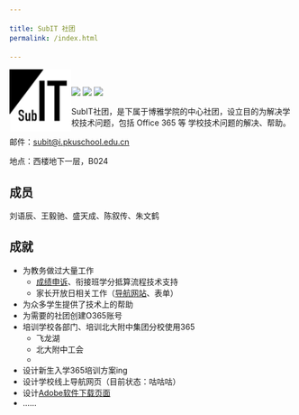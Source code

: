 ```yaml
---

title: SubIT 社团
permalink: /index.html

---
```


<img src="./subit.jpg" width="110" align="left" id='subit'><br>

![](https://img.shields.io/badge/%E6%88%90%E7%AB%8B%E4%BA%8E-2018.11-blue.svg)
![](https://img.shields.io/badge/Output_Status-%E5%92%95%E5%92%95%E5%92%95-red.svg)
![](https://img.shields.io/badge/%E6%80%BB%E4%BA%BA%E6%95%B0-5-yellow.svg)

SubIT社团，是下属于博雅学院的中心社团，设立目的为解决学校技术问题，包括 Office 365 等 学校技术问题的解决、帮助。

邮件：[subit@i.pkuschool.edu.cn](mailto:subit@i.pkuschool.edu.cn)

地点：西楼地下一层，B024

## 成员

刘语辰、王毅驰、盛天成、陈叙传、朱文鹤

## 成就

- 为教务做过大量工作
  - [成绩申诉](https://mp.weixin.qq.com/s/EeCa3_i17T6fEsC_F6HaxA)、衔接班学分抵算流程技术支持
  - 家长开放日相关工作（[导航网站](https://pkuschool.github.io/ptm)、表单）
- 为众多学生提供了技术上的帮助
- 为需要的社团创建O365账号
- 培训学校各部门、培训北大附中集团分校使用365
  - 飞龙湖
  - 北大附中工会
  - 
- 设计新生入学365培训方案ing
- 设计学校线上导航网页（目前状态：咕咕咕）
- 设计[Adobe软件下载页面](https://pkuschool.github.io/adobedl)
- ……
